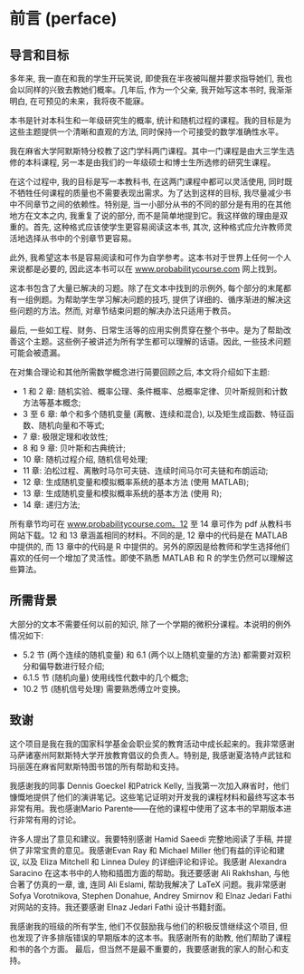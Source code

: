 # 前言 (perface)

## 导言和目标

多年来, 我一直在和我的学生开玩笑说, 即使我在半夜被叫醒并要求指导她们, 我也会以同样的兴致去教她们概率。几年后, 作为一个父亲, 我开始写这本书时, 我渐渐明白, 在可预见的未来，我将夜不能寐。

本书是针对本科生和一年级研究生的概率, 统计和随机过程的课程。我的目标是为这些主题提供一个清晰和直观的方法, 同时保持一个可接受的数学准确性水平。

我在麻省大学阿默斯特分校教了这门学科两门课程。其中一门课程是由大三学生选修的本科课程, 另一本是由我们的一年级硕士和博士生所选修的研究生课程。

在这个过程中, 我的目标是写一本教科书, 在这两门课程中都可以灵活使用, 同时既不牺牲任何课程的质量也不需要表现出需求。为了达到这样的目标, 我尽量减少书中不同章节之间的依赖性。特别是, 当一小部分从书的不同的部分是有用的在其他地方在文本之内, 我重复了说的部分, 而不是简单地提到它。我这样做的理由是双重的。首先, 这种格式应该使学生更容易阅读这本书, 其次, 这种格式应允许教师灵活地选择从书中的个别章节更容易。

此外, 我希望这本书是容易阅读和可作为自学参考。这本书对于世界上任何一个人来说都是必要的, 因此这本书可以在 www.probabilitycourse.com 网上找到。

这本书包含了大量已解决的习题。除了在文本中找到的示例外, 每个部分的末尾都有一组例题。为帮助学生学习解决问题的技巧, 提供了详细的、循序渐进的解决这些问题的方法。然而, 对章节结束问题的解决办法只适用于教员。

最后, 一些如工程、财务、日常生活等的应用实例贯穿在整个书中。是为了帮助改善这个主题。这些例子被讲述为所有学生都可以理解的话语。因此, 一些技术问题可能会被遗漏。

在对集合理论和其他所需数学概念进行简要回顾之后, 本文将介绍如下主题:

- 1 和 2 章: 随机实验、概率公理、条件概率、总概率定律、贝叶斯规则和计数方法等基本概念;
- 3 至 6 章: 单个和多个随机变量 (离散、连续和混合), 以及矩生成函数、特征函数、随机向量和不等式;
- 7 章: 极限定理和收敛性;
- 8 和 9 章: 贝叶斯和古典统计;
- 10 章: 随机过程介绍, 随机信号处理;
- 11 章: 泊松过程、离散时马尔可夫链、连续时间马尔可夫链和布朗运动;
- 12 章: 生成随机变量和模拟概率系统的基本方法 (使用 MATLAB);
- 13 章: 生成随机变量和模拟概率系统的基本方法 (使用 R);
- 14 章: 递归方法;

所有章节均可在 www.probabilitycourse.com。12 至 14 章可作为 pdf 从教科书网站下载。12 和 13 章涵盖相同的材料。不同的是, 12 章中的代码是在 MATLAB 中提供的, 而 13 章中的代码是 R 中提供的。另外的原因是给教师和学生选择他们喜欢的任何一个增加了灵活性。即使不熟悉 MATLAB 和 R 的学生仍然可以理解这些算法。

## 所需背景

大部分的文本不需要任何以前的知识, 除了一个学期的微积分课程。本说明的例外情况如下:

- 5.2 节 (两个连续的随机变量) 和 6.1 (两个以上随机变量的方法) 都需要对双积分和偏导数进行轻介绍;
- 6.1.5 节 (随机向量) 使用线性代数中的几个概念;
- 10.2 节 (随机信号处理) 需要熟悉傅立叶变换。
  
## 致谢

这个项目是我在我的国家科学基金会职业奖的教育活动中成长起来的。我非常感谢马萨诸塞州阿默斯特大学开放教育倡议的负责人。特别是, 我感谢夏洛特卢武铉和玛丽莲在麻省阿默斯特图书馆的所有帮助和支持。

我感谢我的同事 Dennis Goeckel 和Patrick Kelly, 当我第一次加入麻省时，他们慷慨地提供了他们的演讲笔记。这些笔记证明对开发我的课程材料和最终写这本书非常有用。我也感谢Mario Parente——在他的课程中使用了这本书的早期版本进行非常有用的讨论。

许多人提出了意见和建议。我要特别感谢 Hamid Saeedi 完整地阅读了手稿, 并提供了非常宝贵的意见。我感谢Evan Ray 和 Michael Miller 他们有益的评论和建议, 以及 Eliza Mitchell 和 Linnea Duley 的详细评论和评论。我感谢 Alexandra Saracino 在这本书中的人物和插图方面的帮助。我还要感谢 Ali Rakhshan, 与他合著了仿真的一章, 谁, 连同 Ali Eslami, 帮助我解决了 LaTeX 问题。我非常感谢 Sofya Vorotnikova, Stephen Donahue, Andrey Smirnov 和 Elnaz Jedari Fathi 对网站的支持。我还要感谢 Elnaz Jedari Fathi 设计书籍封面。

我感谢我的班级的所有学生, 他们不仅鼓励我与他们的积极反馈继续这个项目, 但也发现了许多排版错误的早期版本的这本书。我感谢所有的助教, 他们帮助了课程和书的各个方面。
最后，但当然不是最不重要的，我要感谢我的家人的耐心和支持。